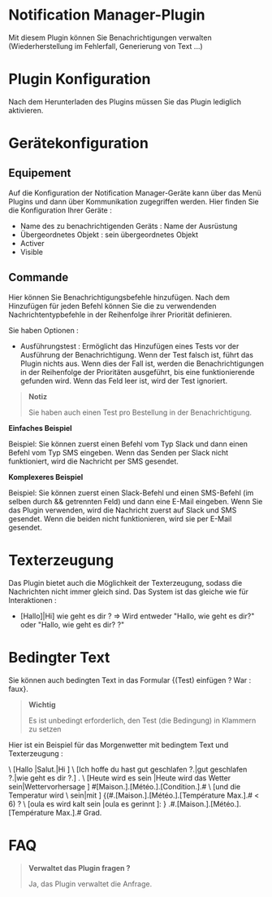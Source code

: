 # Notification Manager-Plugin

Mit diesem Plugin können Sie Benachrichtigungen verwalten (Wiederherstellung im Fehlerfall, Generierung von Text ...)

# Plugin Konfiguration

Nach dem Herunterladen des Plugins müssen Sie das Plugin lediglich aktivieren.

# Gerätekonfiguration

## Equipement

Auf die Konfiguration der Notification Manager-Geräte kann über das Menü Plugins und dann über Kommunikation zugegriffen werden. Hier finden Sie die Konfiguration Ihrer Geräte :

- Name des zu benachrichtigenden Geräts : Name der Ausrüstung
- Übergeordnetes Objekt : sein übergeordnetes Objekt
- Activer
- Visible

## Commande

Hier können Sie Benachrichtigungsbefehle hinzufügen. Nach dem Hinzufügen für jeden Befehl können Sie die zu verwendenden Nachrichtentypbefehle in der Reihenfolge ihrer Priorität definieren.

Sie haben Optionen :

- Ausführungstest : Ermöglicht das Hinzufügen eines Tests vor der Ausführung der Benachrichtigung. Wenn der Test falsch ist, führt das Plugin nichts aus. Wenn dies der Fall ist, werden die Benachrichtigungen in der Reihenfolge der Prioritäten ausgeführt, bis eine funktionierende gefunden wird. Wenn das Feld leer ist, wird der Test ignoriert.

> **Notiz**
>
> Sie haben auch einen Test pro Bestellung in der Benachrichtigung.


**Einfaches Beispiel**

Beispiel: Sie können zuerst einen Befehl vom Typ Slack und dann einen Befehl vom Typ SMS eingeben. Wenn das Senden per Slack nicht funktioniert, wird die Nachricht per SMS gesendet.

**Komplexeres Beispiel**

Beispiel: Sie können zuerst einen Slack-Befehl und einen SMS-Befehl (im selben durch && getrennten Feld) und dann eine E-Mail eingeben. Wenn Sie das Plugin verwenden, wird die Nachricht zuerst auf Slack und SMS gesendet. Wenn die beiden nicht funktionieren, wird sie per E-Mail gesendet.

# Texterzeugung

Das Plugin bietet auch die Möglichkeit der Texterzeugung, sodass die Nachrichten nicht immer gleich sind. Das System ist das gleiche wie für Interaktionen :

- [Hallo]|Hi] wie geht es dir ? => Wird entweder "Hallo, wie geht es dir?" oder "Hallo, wie geht es dir? ?"

# Bedingter Text

Sie können auch bedingten Text in das Formular {(Test) einfügen ? War : faux}.

> **Wichtig**
>
> Es ist unbedingt erforderlich, den Test (die Bedingung) in Klammern zu setzen

Hier ist ein Beispiel für das Morgenwetter mit bedingtem Text und Texterzeugung :

\ [Hallo \|Salut\.|Hi \] \ [Ich hoffe du hast gut geschlafen ?\.|gut geschlafen ?\.|wie geht es dir ?\.] . \ [Heute wird es sein \|Heute wird das Wetter sein|Wettervorhersage \] \#[Maison\.]\.[Météo\.]\.[Condition\.]\.# \ [und die Temperatur wird \ sein|mit \] {(\#\.[Maison\.]\.[Météo\.]\.[Température Max\.]\.# < 6) ? \ [oula es wird kalt sein \|oula es gerinnt \]: } \.#\.[Maison\.]\.[Météo\.]\.[Température Max\.]\.# Grad.

# FAQ

>**Verwaltet das Plugin fragen ?**
>
>Ja, das Plugin verwaltet die Anfrage.

